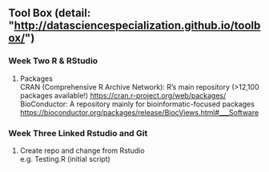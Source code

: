 ##  Tool Box (detail: "http://datasciencespecialization.github.io/toolbox/")    
### Week Two R & RStudio    
1. Packages  
CRAN (Comprehensive R Archive Network): R’s main repository (>12,100 packages available!) https://cran.r-project.org/web/packages/   
BioConductor: A repository mainly for bioinformatic-focused packages  https://bioconductor.org/packages/release/BiocViews.html#___Software
### Week Three Linked Rstudio and Git    

1. Create repo and change from Rstudio     
e.g. Testing.R (initial script)
